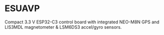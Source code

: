 # ESUAVP
Compact 3.3 V ESP32-C3 control board with integrated NEO-M8N GPS and LIS3MDL magnetometer &amp; LSM6DS3 accel/gyro sensors.
